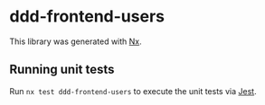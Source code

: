 # ddd-frontend-users

This library was generated with [Nx](https://nx.dev).

## Running unit tests

Run `nx test ddd-frontend-users` to execute the unit tests via [Jest](https://jestjs.io).
